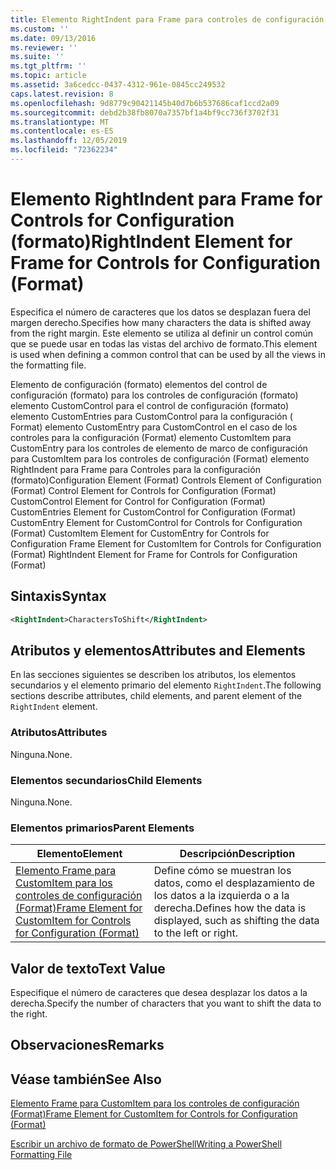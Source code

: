 ```yaml
---
title: Elemento RightIndent para Frame para controles de configuración (Format) | Microsoft Docs
ms.custom: ''
ms.date: 09/13/2016
ms.reviewer: ''
ms.suite: ''
ms.tgt_pltfrm: ''
ms.topic: article
ms.assetid: 3a6cedcc-0437-4312-961e-0845cc249532
caps.latest.revision: 8
ms.openlocfilehash: 9d8779c90421145b40d7b6b537686caf1ccd2a09
ms.sourcegitcommit: debd2b38fb8070a7357bf1a4bf9cc736f3702f31
ms.translationtype: MT
ms.contentlocale: es-ES
ms.lasthandoff: 12/05/2019
ms.locfileid: "72362234"
---
```

# <a name="rightindent-element-for-frame-for-controls-for-configuration-format"></a><span data-ttu-id="32064-102">Elemento RightIndent para Frame for Controls for Configuration (formato)</span><span class="sxs-lookup"><span data-stu-id="32064-102">RightIndent Element for Frame for Controls for Configuration (Format)</span></span>

<span data-ttu-id="32064-103">Especifica el número de caracteres que los datos se desplazan fuera del margen derecho.</span><span class="sxs-lookup"><span data-stu-id="32064-103">Specifies how many characters the data is shifted away from the right margin.</span></span> <span data-ttu-id="32064-104">Este elemento se utiliza al definir un control común que se puede usar en todas las vistas del archivo de formato.</span><span class="sxs-lookup"><span data-stu-id="32064-104">This element is used when defining a common control that can be used by all the views in the formatting file.</span></span>

<span data-ttu-id="32064-105">Elemento de configuración (formato) elementos del control de configuración (formato) para los controles de configuración (formato) elemento CustomControl para el control de configuración (formato) elemento CustomEntries para CustomControl para la configuración ( Format) elemento CustomEntry para CustomControl en el caso de los controles para la configuración (Format) elemento CustomItem para CustomEntry para los controles de elemento de marco de configuración para CustomItem para los controles de configuración (Format) elemento RightIndent para Frame para Controles para la configuración (formato)</span><span class="sxs-lookup"><span data-stu-id="32064-105">Configuration Element (Format) Controls Element of Configuration (Format) Control Element for Controls for Configuration (Format) CustomControl Element for Control for Configuration (Format) CustomEntries Element for CustomControl for Configuration (Format) CustomEntry Element for CustomControl for Controls for Configuration (Format) CustomItem Element for CustomEntry for Controls for Configuration Frame Element for CustomItem for Controls for Configuration (Format) RightIndent Element for Frame for Controls for Configuration (Format)</span></span>

## <a name="syntax"></a><span data-ttu-id="32064-106">Sintaxis</span><span class="sxs-lookup"><span data-stu-id="32064-106">Syntax</span></span>

```xml
<RightIndent>CharactersToShift</RightIndent>
```

## <a name="attributes-and-elements"></a><span data-ttu-id="32064-107">Atributos y elementos</span><span class="sxs-lookup"><span data-stu-id="32064-107">Attributes and Elements</span></span>

<span data-ttu-id="32064-108">En las secciones siguientes se describen los atributos, los elementos secundarios y el elemento primario del elemento `RightIndent`.</span><span class="sxs-lookup"><span data-stu-id="32064-108">The following sections describe attributes, child elements, and parent element of the `RightIndent` element.</span></span>

### <a name="attributes"></a><span data-ttu-id="32064-109">Atributos</span><span class="sxs-lookup"><span data-stu-id="32064-109">Attributes</span></span>

<span data-ttu-id="32064-110">Ninguna.</span><span class="sxs-lookup"><span data-stu-id="32064-110">None.</span></span>

### <a name="child-elements"></a><span data-ttu-id="32064-111">Elementos secundarios</span><span class="sxs-lookup"><span data-stu-id="32064-111">Child Elements</span></span>

<span data-ttu-id="32064-112">Ninguna.</span><span class="sxs-lookup"><span data-stu-id="32064-112">None.</span></span>

### <a name="parent-elements"></a><span data-ttu-id="32064-113">Elementos primarios</span><span class="sxs-lookup"><span data-stu-id="32064-113">Parent Elements</span></span>

|<span data-ttu-id="32064-114">Elemento</span><span class="sxs-lookup"><span data-stu-id="32064-114">Element</span></span>|<span data-ttu-id="32064-115">Descripción</span><span class="sxs-lookup"><span data-stu-id="32064-115">Description</span></span>|
|-------------|-----------------|
|[<span data-ttu-id="32064-116">Elemento Frame para CustomItem para los controles de configuración (Format)</span><span class="sxs-lookup"><span data-stu-id="32064-116">Frame Element for CustomItem for Controls for Configuration (Format)</span></span>](./frame-element-for-customitem-for-controls-for-configuration-format.md)|<span data-ttu-id="32064-117">Define cómo se muestran los datos, como el desplazamiento de los datos a la izquierda o a la derecha.</span><span class="sxs-lookup"><span data-stu-id="32064-117">Defines how the data is displayed, such as shifting the data to the left or right.</span></span>|

## <a name="text-value"></a><span data-ttu-id="32064-118">Valor de texto</span><span class="sxs-lookup"><span data-stu-id="32064-118">Text Value</span></span>

<span data-ttu-id="32064-119">Especifique el número de caracteres que desea desplazar los datos a la derecha.</span><span class="sxs-lookup"><span data-stu-id="32064-119">Specify the number of characters that you want to shift the data to the right.</span></span>

## <a name="remarks"></a><span data-ttu-id="32064-120">Observaciones</span><span class="sxs-lookup"><span data-stu-id="32064-120">Remarks</span></span>

## <a name="see-also"></a><span data-ttu-id="32064-121">Véase también</span><span class="sxs-lookup"><span data-stu-id="32064-121">See Also</span></span>

[<span data-ttu-id="32064-122">Elemento Frame para CustomItem para los controles de configuración (Format)</span><span class="sxs-lookup"><span data-stu-id="32064-122">Frame Element for CustomItem for Controls for Configuration (Format)</span></span>](./frame-element-for-customitem-for-controls-for-configuration-format.md)

[<span data-ttu-id="32064-123">Escribir un archivo de formato de PowerShell</span><span class="sxs-lookup"><span data-stu-id="32064-123">Writing a PowerShell Formatting File</span></span>](./writing-a-powershell-formatting-file.md)
